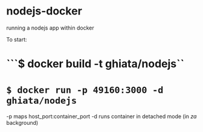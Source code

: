 # nodejs-docker
running a nodejs app within docker

To start:

# ```$ docker build -t ghiata/nodejs``
# ```$ docker run -p 49160:3000 -d ghiata/nodejs```

-p maps host_port:container_port
-d runs container in detached mode (in _za_ background)